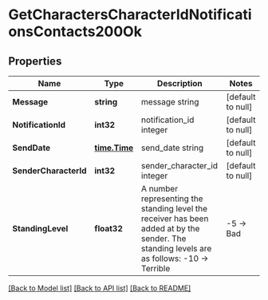 # GetCharactersCharacterIdNotificationsContacts200Ok

## Properties
Name | Type | Description | Notes
------------ | ------------- | ------------- | -------------
**Message** | **string** | message string | [default to null]
**NotificationId** | **int32** | notification_id integer | [default to null]
**SendDate** | [**time.Time**](time.Time.md) | send_date string | [default to null]
**SenderCharacterId** | **int32** | sender_character_id integer | [default to null]
**StandingLevel** | **float32** | A number representing the standing level the receiver has been added at by the sender. The standing levels are as follows: -10 -&gt; Terrible | -5 -&gt; Bad |  0 -&gt; Neutral |  5 -&gt; Good |  10 -&gt; Excellent | [default to null]

[[Back to Model list]](../README.md#documentation-for-models) [[Back to API list]](../README.md#documentation-for-api-endpoints) [[Back to README]](../README.md)



